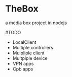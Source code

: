 # TheBox
a media box project in nodejs

#TODO
- LocalClient
- Multiple controllers
- Mulpliple client
- Multpiple device
- VPN apps
- Cpb apps
